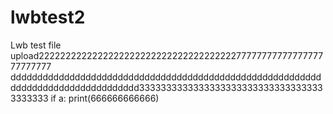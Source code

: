 # lwbtest2
Lwb test file upload22222222222222222222222222222222222227777777777777777777777777
dddddddddddddddddddddddddddddddddddddddddddddddddddddddddddddddddddddddddddddddddd33333333333333333333333333333333333333333
if a:
  print(666666666666)
